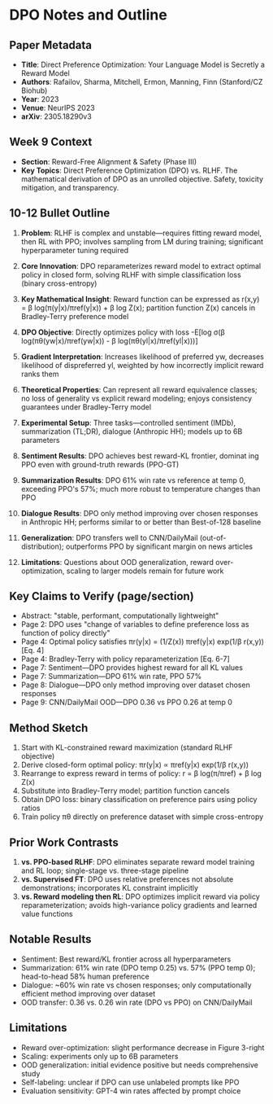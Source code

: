 # DPO Notes and Outline

## Paper Metadata
- **Title**: Direct Preference Optimization: Your Language Model is Secretly a Reward Model
- **Authors**: Rafailov, Sharma, Mitchell, Ermon, Manning, Finn (Stanford/CZ Biohub)
- **Year**: 2023
- **Venue**: NeurIPS 2023
- **arXiv**: 2305.18290v3

## Week 9 Context
- **Section**: Reward-Free Alignment & Safety (Phase III)
- **Key Topics**: Direct Preference Optimization (DPO) vs. RLHF. The mathematical derivation of DPO as an unrolled objective. Safety, toxicity mitigation, and transparency.

## 10-12 Bullet Outline

1. **Problem**: RLHF is complex and unstable—requires fitting reward model, then RL with PPO; involves sampling from LM during training; significant hyperparameter tuning required

2. **Core Innovation**: DPO reparameterizes reward model to extract optimal policy in closed form, solving RLHF with simple classification loss (binary cross-entropy)

3. **Key Mathematical Insight**: Reward function can be expressed as r(x,y) = β log(π(y|x)/πref(y|x)) + β log Z(x); partition function Z(x) cancels in Bradley-Terry preference model

4. **DPO Objective**: Directly optimizes policy with loss -E[log σ(β log(πθ(yw|x)/πref(yw|x)) - β log(πθ(yl|x)/πref(yl|x)))]

5. **Gradient Interpretation**: Increases likelihood of preferred yw, decreases likelihood of dispreferred yl, weighted by how incorrectly implicit reward ranks them

6. **Theoretical Properties**: Can represent all reward equivalence classes; no loss of generality vs explicit reward modeling; enjoys consistency guarantees under Bradley-Terry model

7. **Experimental Setup**: Three tasks—controlled sentiment (IMDb), summarization (TL;DR), dialogue (Anthropic HH); models up to 6B parameters

8. **Sentiment Results**: DPO achieves best reward-KL frontier, dominat ing PPO even with ground-truth rewards (PPO-GT)

9. **Summarization Results**: DPO 61% win rate vs reference at temp 0, exceeding PPO's 57%; much more robust to temperature changes than PPO

10. **Dialogue Results**: DPO only method improving over chosen responses in Anthropic HH; performs similar to or better than Best-of-128 baseline

11. **Generalization**: DPO transfers well to CNN/DailyMail (out-of-distribution); outperforms PPO by significant margin on news articles

12. **Limitations**: Questions about OOD generalization, reward over-optimization, scaling to larger models remain for future work

## Key Claims to Verify (page/section)
- Abstract: "stable, performant, computationally lightweight"
- Page 2: DPO uses "change of variables to define preference loss as function of policy directly"
- Page 4: Optimal policy satisfies πr(y|x) = (1/Z(x)) πref(y|x) exp(1/β r(x,y)) [Eq. 4]
- Page 4: Bradley-Terry with policy reparameterization [Eq. 6-7]
- Page 7: Sentiment—DPO provides highest reward for all KL values
- Page 7: Summarization—DPO 61% win rate, PPO 57%
- Page 8: Dialogue—DPO only method improving over dataset chosen responses
- Page 9: CNN/DailyMail OOD—DPO 0.36 vs PPO 0.26 at temp 0

## Method Sketch
1. Start with KL-constrained reward maximization (standard RLHF objective)
2. Derive closed-form optimal policy: πr(y|x) ∝ πref(y|x) exp(1/β r(x,y))
3. Rearrange to express reward in terms of policy: r = β log(π/πref) + β log Z(x)
4. Substitute into Bradley-Terry model; partition function cancels
5. Obtain DPO loss: binary classification on preference pairs using policy ratios
6. Train policy πθ directly on preference dataset with simple cross-entropy

## Prior Work Contrasts
1. **vs. PPO-based RLHF**: DPO eliminates separate reward model training and RL loop; single-stage vs. three-stage pipeline
2. **vs. Supervised FT**: DPO uses relative preferences not absolute demonstrations; incorporates KL constraint implicitly
3. **vs. Reward modeling then RL**: DPO optimizes implicit reward via policy reparameterization; avoids high-variance policy gradients and learned value functions

## Notable Results
- Sentiment: Best reward/KL frontier across all hyperparameters
- Summarization: 61% win rate (DPO temp 0.25) vs. 57% (PPO temp 0); head-to-head 58% human preference
- Dialogue: ~60% win rate vs chosen responses; only computationally efficient method improving over dataset
- OOD transfer: 0.36 vs. 0.26 win rate (DPO vs PPO) on CNN/DailyMail

## Limitations
- Reward over-optimization: slight performance decrease in Figure 3-right
- Scaling: experiments only up to 6B parameters
- OOD generalization: initial evidence positive but needs comprehensive study
- Self-labeling: unclear if DPO can use unlabeled prompts like PPO
- Evaluation sensitivity: GPT-4 win rates affected by prompt choice
